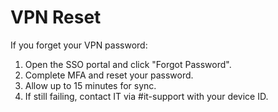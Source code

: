 # VPN Reset

If you forget your VPN password:
1. Open the SSO portal and click "Forgot Password".
2. Complete MFA and reset your password.
3. Allow up to 15 minutes for sync.
4. If still failing, contact IT via #it-support with your device ID.
